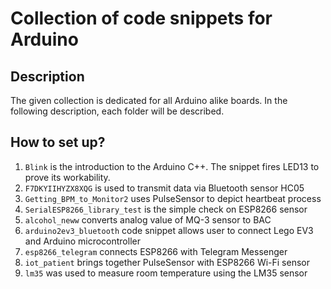 # Collection of code snippets for Arduino

## Description
The given collection is dedicated for all Arduino alike boards. In the following description, each folder will be described.


## How to set up? 

1. `Blink` is the introduction to the Arduino C++. The snippet fires LED13 to prove its workability.
2. `F7DKYIIHYZX8XQG` is used to transmit data via Bluetooth sensor HC05
3. `Getting_BPM_to_Monitor2` uses PulseSensor to depict heartbeat process
4. `SerialESP8266_library_test` is the simple check on ESP8266 sensor
5. `alcohol_neww` converts analog value of MQ-3 sensor to BAC
6. `arduino2ev3_bluetooth` code snippet allows user to connect Lego EV3 and Arduino microcontroller
7. `esp8266_telegram` connects ESP8266 with Telegram Messenger
8. `iot_patient` brings together PulseSensor with ESP8266 Wi-Fi sensor
9. `lm35` was used to measure room temperature using the LM35 sensor

